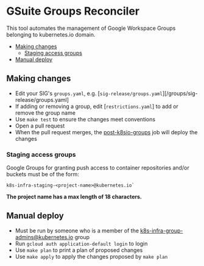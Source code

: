 # GSuite Groups Reconciler

This tool automates the management of Google Workspace Groups belonging to kubernetes.io domain.

- [Making changes](#making-changes)
  - [Staging access groups](#staging-access-groups)
- [Manual deploy](#manual-deploy)

## Making changes

- Edit your SIG's `groups.yaml`, e.g. [`sig-release/groups.yaml`][/groups/sig-release/groups.yaml]
- If adding or removing a group, edit [`restrictions.yaml`] to add or remove the group name
- Use `make test` to ensure the changes meet conventions
- Open a pull request
- When the pull request merges, the [post-k8sio-groups] job will deploy the changes

### Staging access groups

Google Groups for granting push access to container repositories and/or buckets
must be of the form:

```console
k8s-infra-staging-<project-name>@kubernetes.io`
```

**The project name has a max length of 18 characters.**

## Manual deploy

- Must be run by someone who is a member of the k8s-infra-group-admins@kubernetes.io group
- Run `gcloud auth application-default login` to login
- Use `make plan` to print a plan of proposed changes
- Use `make apply` to apply the changes proposed by `make plan`

[post-k8sio-groups]: https://testgrid.k8s.io/sig-k8s-infra-k8sio#post-k8sio-groups
